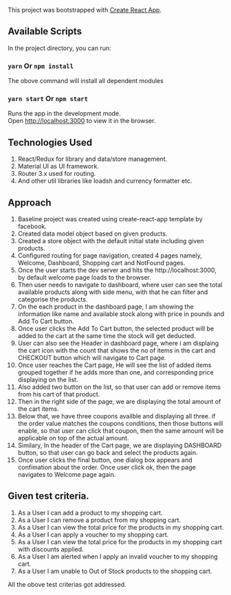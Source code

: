This project was bootstrapped with [Create React App](https://github.com/facebookincubator/create-react-app).

## Available Scripts

In the project directory, you can run:

### `yarn` Or `npm install` 

The obove command will install all dependent modules

### `yarn start` Or `npm start`  

Runs the app in the development mode.<br>
Open [http://localhost:3000](http://localhost:3000) to view it in the browser.

## Technologies Used

 1. React/Redux for library and data/store management. 
 2. Material UI as UI framework.
 3. Router 3.x used for routing.
 4. And other util libraries like loadsh and currency formatter etc.

## Approach

 1. Baseline project was created using create-react-app template by facebook.
 2. Created data model object based on given products.
 3. Created a store object with the default initial state including given products. 
 4. Configured routing for page navigation, created 4 pages namely, Welcome, Dashboard, Shopping cart and   NotFound pages.
 5. Once the user starts the dev server and hits the http://localhost:3000, by default welcome page loads
 to the browser.
 6. Then user needs to navigate to dashboard, where user can see the total available products along with
 side menu, with that he can filter and categorise the products.
 7. On the each product in the dashboard page, I am showing the information like name and available stock along with price in pounds and Add To Cart button.
 8. Once user clicks the Add To Cart button, the selected product will be added to the cart at the same time
 the stock will get deducted.
 9. User can also see the Header in dashboard page, where i am displaing the cart icon with the count that shows the no of items in the cart and CHECKOUT button which will navigate to Cart page.
 10. Once user reaches the Cart page, He will see the list of added items grouped together if he adds more than one, and corresponding price displaying on the list.
 11. Also added two button on the list, so that user can add or remove items from his cart of that product.
 12. Then in the right side of the page, we are displaying the total amount of the cart items.
 13. Below that, we have three coupons availble and displaying all three. if the order value matches the coupons conditions, then those buttons will enable, so that user can click that coupon, then the same amount will be applicable on top of the actual amount.
 14. Similary, In the header of the Cart page, we are displaying DASHBOARD button, so that user can go back and select the products again.
 15. Once user clicks the final button, one dialog box appears and confimation about the order. Once user click ok, then the page navigates to Welcome page again.  

## Given test criteria.

1. As a User I can add a product to my shopping cart.
2. As a User I can remove a product from my shopping cart.
3. As a User I can view the total price for the products in my shopping cart.
4. As a User I can apply a voucher to my shopping cart.
5. As a User I can view the total price for the products in my shopping cart with discounts applied.
6. As a User I am alerted when I apply an invalid voucher to my shopping cart.
7. As a User I am unable to Out of Stock products to the shopping cart.

All the obove test criterias got addressed.